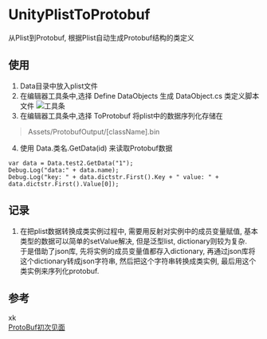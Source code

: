 # UnityPlistToProtobuf
从Plist到Protobuf, 根据Plist自动生成Protobuf结构的类定义
## 使用
1. Data目录中放入plist文件
2. 在编辑器工具条中,选择 Define DataObjects 生成 DataObject.cs 类定义脚本文件
![工具条](https://git.oschina.net/nick.c/nickimage/raw/master/Protobuf/ProtobufTool.png)
3. 在编辑器工具条中,选择 ToProtobuf 将plist中的数据序列化存储在 
> Assets/ProtobufOutput/[className].bin
4. 使用 Data.类名.GetData(id) 来读取Protobuf数据
  ```
  var data = Data.test2.GetData("1");
  Debug.Log("data:" + data.name);
  Debug.Log("key: " + data.dictstr.First().Key + " value: " + data.dictstr.First().Value[0]);
  ```
 
## 记录
1. 在把plist数据转换成类实例过程中, 需要用反射对实例中的成员变量赋值, 基本类型的数据可以简单的setValue解决, 但是泛型list, dictionary则较为复杂.</br> 于是借助了json库, 先将实例的成员变量值都存入dictionary, 再通过json库将这个dictionary转成json字符串, 然后把这个字符串转换成类实例, 最后用这个类实例来序列化protobuf.

## 参考
xk</br>
[ProtoBuf初次见面](https://yi-shiuan.github.io/2016/10/05/2016-10-06-protobuf%E5%88%9D%E6%AC%A1%E8%A6%8B%E9%9D%A2/)
